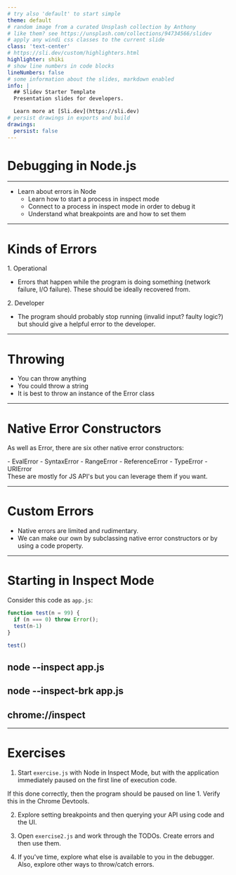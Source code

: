 ```yaml
---
# try also 'default' to start simple
theme: default
# random image from a curated Unsplash collection by Anthony
# like them? see https://unsplash.com/collections/94734566/slidev
# apply any windi css classes to the current slide
class: 'text-center'
# https://sli.dev/custom/highlighters.html
highlighter: shiki
# show line numbers in code blocks
lineNumbers: false
# some information about the slides, markdown enabled
info: |
  ## Slidev Starter Template
  Presentation slides for developers.

  Learn more at [Sli.dev](https://sli.dev)
# persist drawings in exports and build
drawings:
  persist: false
---
```


# Debugging in Node.js

---
  - Learn about errors in Node
	- Learn how to start a process in inspect mode
	- Connect to a process in inspect mode in order to debug it
	- Understand what breakpoints are and how to set them

---

# Kinds of Errors

<div v-click>
1. Operational

- Errors that happen while the program is doing something (network failure, I/O failure).
These should be ideally recovered from.
</div>

<div v-click>
2. Developer

- The program should probably stop running (invalid input? faulty logic?) but should give a helpful error to the developer.
</div>

---

# Throwing

- You can throw anything
- You could throw a string
- It is best to throw an instance of the Error class

---

# Native Error Constructors

As well as Error, there are six other native error constructors:

<div v-click>
- EvalError
- SyntaxError
- RangeError
- ReferenceError
- TypeError
- URIError
</div>

<div v-click>
These are mostly for JS API's but you can leverage them if you want.
</div>

---

# Custom Errors

- Native errors are limited and rudimentary.
- We can make our own by subclassing native error constructors or by using a code property.


---

# Starting in Inspect Mode

Consider this code as `app.js`:
```js 
function test(n = 99) {
  if (n === 0) throw Error();
  test(n-1)
}

test()
```

## node --inspect app.js
## node --inspect-brk app.js
## chrome://inspect

--- 

# Exercises

1. Start `exercise.js` with Node in Inspect Mode, but with the application immediately paused on the first line of execution code.

If this done correctly, then the program should be paused on line 1. Verify this in the Chrome Devtools.

2. Explore setting breakpoints and then querying your API using code and the UI.

3. Open `exercise2.js` and work through the TODOs. Create errors and then use them. 

4. If you've time, explore what else is available to you in the debugger. Also, explore other ways to throw/catch errors.
